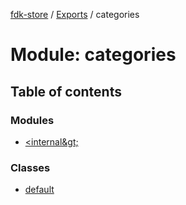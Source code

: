 [fdk-store](../README.md) / [Exports](../modules.md) / categories

# Module: categories

## Table of contents

### Modules

- [&lt;internal\&gt;](categories._internal_.md)

### Classes

- [default](../classes/categories.default.md)
